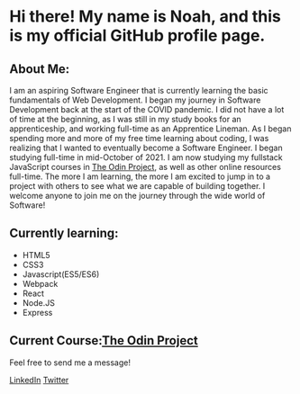 <h1><strong>Hi there! My name is Noah, and this is my official GitHub profile page.</strong></h1>

<h2>About Me:</h2>
<p>I am an aspiring Software Engineer that is currently learning the basic fundamentals of Web Development. I began my journey in Software Development back at the start of the COVID pandemic. I did not have a lot of time at the beginning, as I was still in my study books for an apprenticeship, and working full-time as an Apprentice Lineman. As I began spending more and more of my free time learning about coding, I was realizing that I wanted to eventually become a Software Engineer. I began studying full-time in mid-October of 2021. I am now studying my fullstack JavaScript courses in <a href="https://www.theodinproject.com/paths/full-stack-javascript?">The Odin Project</a>, as well as other online resources full-time. The more I am learning, the more I am excited to jump in to a project with others to see what we are capable of building together. I welcome anyone to join me on the journey through the wide world of Software! </p>

<h2>Currently learning:</h2>
<ul>
  <li>HTML5</li>
  <li>CSS3</li> 
  <li>Javascript(ES5/ES6)</li>
  <li>Webpack</li>
  <li>React</li>
  <li>Node.JS</li>
  <li>Express</li>
 </ul>
 <h2>Current Course:<a href="https://www.theodinproject.com/paths/full-stack-javascript?">The Odin Project</a></h2>

<p>Feel free to send me a message!</p>
<a href="www.linkedin.com/in/noah-cain-5b37a2228">LinkedIn</a>
<a href="https://twitter.com/NoahCain1990">Twitter</a>

<!---
NCain24/NCain24 is a ✨ special ✨ repository because its `README.md` (this file) appears on your GitHub profile.
You can click the Preview link to take a look at your changes.
--->
